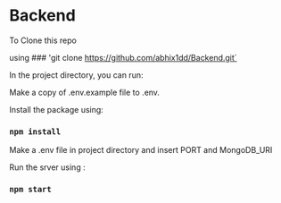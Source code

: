 # Backend

To Clone this repo

using ### 'git clone https://github.com/abhix1dd/Backend.git`

In the project directory, you can run:

Make a copy of .env.example file to .env.

Install the package using: 

### `npm install`

Make a .env file in project directory and insert PORT and MongoDB_URI

Run the srver using :

### `npm start`



